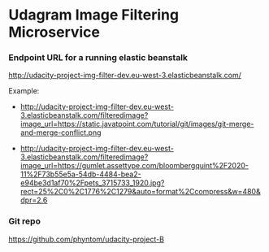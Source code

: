 # Udagram Image Filtering Microservice

### Endpoint URL for a running elastic beanstalk

http://udacity-project-img-filter-dev.eu-west-3.elasticbeanstalk.com/

Example:

-  http://udacity-project-img-filter-dev.eu-west-3.elasticbeanstalk.com/filteredimage?image_url=https://static.javatpoint.com/tutorial/git/images/git-merge-and-merge-conflict.png

-  http://udacity-project-img-filter-dev.eu-west-3.elasticbeanstalk.com/filteredimage?image_url=https://gumlet.assettype.com/bloombergquint%2F2020-11%2F73b55e5a-54db-4484-bea2-e94be3d1af70%2Fpets_3715733_1920.jpg?rect=25%2C0%2C1776%2C1279&auto=format%2Ccompress&w=480&dpr=2.6

### Git repo

https://github.com/phyntom/udacity-project-B
